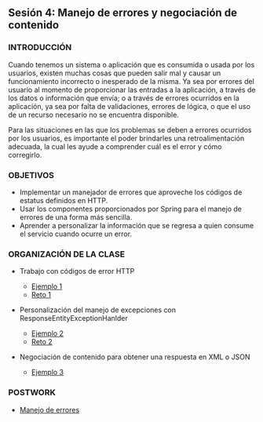 
## Sesión 4: Manejo de errores y negociación de contenido

### INTRODUCCIÓN
Cuando tenemos un sistema o aplicación que es consumida o usada por los usuarios, existen muchas cosas que pueden salir mal y causar un funcionamiento incorrecto o inesperado de la misma. Ya sea por errores del usuario al momento de proporcionar las entradas a la aplicación, a través de los datos o información que envía; o a través de errores ocurridos en la aplicación, ya sea por falta de validaciones, errores de lógica, o que el uso de un recurso necesario no se encuentra disponible.

Para las situaciones en las que los problemas se deben a errores ocurridos por los usuarios, es importante el poder brindarles una retroalimentación adecuada, la cual les ayude a comprender cuál es el error y cómo corregirlo.


### OBJETIVOS
- Implementar un manejador de errores que aproveche los códigos de estatus definidos en HTTP.
- Usar los componentes proporcionados por Spring para el manejo de errores de una forma más sencilla.
- Aprender a personalizar la información que se regresa a quien consume el servicio cuando ocurre un error.

### ORGANIZACIÓN DE LA CLASE
- Trabajo con códigos de error HTTP
  - [Ejemplo 1](Ejemplo-01)
  - [Reto 1](Reto-01)

- Personalización del manejo de excepciones con ResponseEntityExceptionHanlder
  - [Ejemplo 2](Ejemplo-02)
  - [Reto 2](Reto-02)

- Negociación de contenido para obtener una respuesta en XML o JSON
  - [Ejemplo 3](Ejemplo-03)


### POSTWORK

- [Manejo de errores](Postwork)